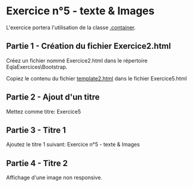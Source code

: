 # Exercice n°5 - texte & Images
L'exercice portera l'utilisation de la classe [.container](/Theorie/README.md#la-classe-container "La classe .container dans le cours").

## Partie 1 - Création du fichier Exercice2.html
Créez un fichier nommé Exercice2.html dans le répertoire EqlaExercices\Bootstrap.  

Copiez le contenu du fichier [template2.html](/Exercices/Templates/template2.html?raw=1) dans le fichier Exercice5.html
## Partie 2 - Ajout d'un titre
Mettez comme titre: Exercice5

## Partie 3 - Titre 1
Ajoutez le titre 1 suivant: Exercice n°5 - texte & Images

## Partie 4 - Titre 2
Affichage d'une image non responsive.